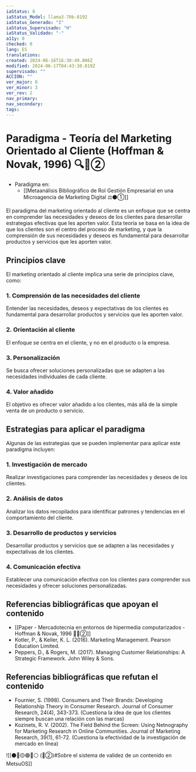 ```yaml
---
iaStatus: 8
iaStatus_Model: llama3-70b-8192
iaStatus_Generado: "I"
iaStatus_Supervisado: "H"
iaStatus_Validado: "-"
a11y: 0
checked: 0
lang: ES
translations: 
created: 2024-06-16T16:30:49.006Z
modified: 2024-06-17T04:43:30.019Z
supervisado: ""
ACCION: ""
ver_major: 0
ver_minor: 3
ver_rev: 2
nav_primary: 
nav_secondary: 
tags:
---
```

# Paradigma - Teoría del Marketing Orientado al Cliente (Hoffman & Novak, 1996) 🔍️🔴②

* Paradigma en:
	* [[Metaanálisis Bibliográfico de Rol Gestión Empresarial en una Microagencia de Marketing Digital ⚖️⚫①]]

El paradigma del marketing orientado al cliente es un enfoque que se centra en comprender las necesidades y deseos de los clientes para desarrollar estrategias efectivas que les aporten valor. Esta teoría se basa en la idea de que los clientes son el centro del proceso de marketing, y que la comprensión de sus necesidades y deseos es fundamental para desarrollar productos y servicios que les aporten valor.

## Principios clave

El marketing orientado al cliente implica una serie de principios clave, como:

### 1. Comprensión de las necesidades del cliente

Entender las necesidades, deseos y expectativas de los clientes es fundamental para desarrollar productos y servicios que les aporten valor.

### 2. Orientación al cliente

El enfoque se centra en el cliente, y no en el producto o la empresa.

### 3. Personalización

Se busca ofrecer soluciones personalizadas que se adapten a las necesidades individuales de cada cliente.

### 4. Valor añadido

El objetivo es ofrecer valor añadido a los clientes, más allá de la simple venta de un producto o servicio.

## Estrategias para aplicar el paradigma

Algunas de las estrategias que se pueden implementar para aplicar este paradigma incluyen:

### 1. Investigación de mercado

Realizar investigaciones para comprender las necesidades y deseos de los clientes.

### 2. Análisis de datos

Analizar los datos recopilados para identificar patrones y tendencias en el comportamiento del cliente.

### 3. Desarrollo de productos y servicios

Desarrollar productos y servicios que se adapten a las necesidades y expectativas de los clientes.

### 4. Comunicación efectiva

Establecer una comunicación efectiva con los clientes para comprender sus necesidades y ofrecer soluciones personalizadas.

## Referencias bibliográficas que apoyan el contenido

* [[Paper - Mercadotecnia en entornos de hipermedia computarizados - Hoffman & Novak, 1996 🔬🔴②]]
* Kotler, P., & Keller, K. L. (2016). Marketing Management. Pearson Education Limited.
* Peppers, D., & Rogers, M. (2017). Managing Customer Relationships: A Strategic Framework. John Wiley & Sons.

## Referencias bibliográficas que refutan el contenido

* Fournier, S. (1998). Consumers and Their Brands: Developing Relationship Theory in Consumer Research. Journal of Consumer Research, 24(4), 343-373. (Cuestiona la idea de que los clientes siempre buscan una relación con las marcas)
* Kozinets, R. V. (2002). The Field Behind the Screen: Using Netnography for Marketing Research in Online Communities. Journal of Marketing Research, 39(1), 61-72. (Cuestiona la efectividad de la investigación de mercado en línea)

![[⚫🔴🟡🟢🔵⚪ (🔴②)#Sobre el sistema de validez de un contenido en MetsuOS]]